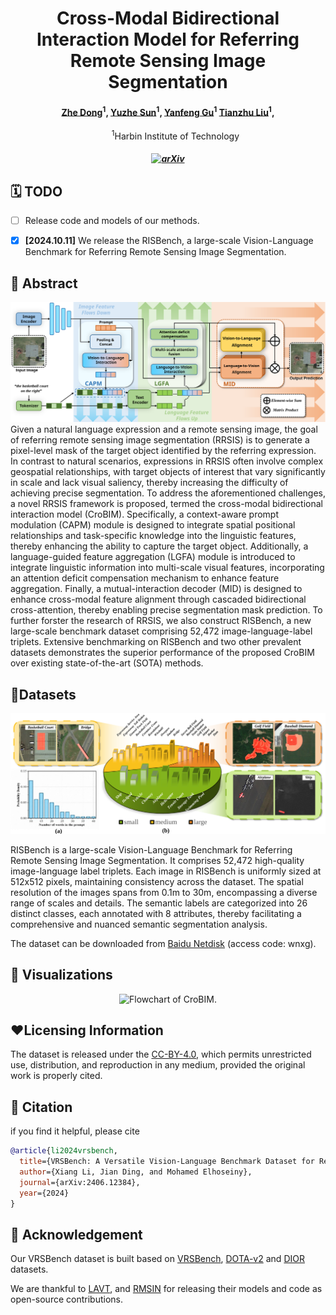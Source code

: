 <h1 align="center"> Cross-Modal Bidirectional Interaction Model for Referring Remote Sensing Image Segmentation </h1>

<h4 align="center">
    <a href="https://scholar.google.com/citations?user=6ygNEFsAAAAJ&hl=zh-CN">Zhe Dong</a><sup>1</sup>,
    <a href="https://github.com/">Yuzhe Sun</a><sup>1</sup>,
    <a href="https://scholar.google.com/citations?user=WHkRZscAAAAJ&hl=zh-TW&oi=ao">Yanfeng Gu</a><sup>1</sup>    
    <a href="https://www.researchgate.net/profile/Tianzhu-Liu-3">Tianzhu Liu</a><sup>1</sup>,

</h4>
<ul align="center">
  <sup>1</sup>Harbin Institute of Technology</li>
</ul>

<h5 align="center">

[![arXiv](https://img.shields.io/badge/Arxiv-2312.02896-b31b1b.svg?logo=arXiv)](https://arxiv.org/abs/2410.06811)

## 🗓️ TODO
- [ ] Release code and models of our methods.
- [x] **[2024.10.11]** We release the RISBench, a large-scale Vision-Language Benchmark for Referring Remote Sensing Image Segmentation. 


## 📖 Abstract
<center>
    <img src="assets/flowchart.svg" alt="Flowchart of CroBIM.">
</center>
Given a natural language expression and a remote sensing image, the goal of referring remote sensing image segmentation (RRSIS) is to generate a pixel-level mask of the target object identified by the referring expression. In contrast to natural scenarios, expressions in RRSIS often involve complex geospatial relationships, with target objects of interest that vary significantly in scale and lack visual saliency, thereby increasing the difficulty of achieving precise segmentation. To address the aforementioned challenges, a novel RRSIS framework is proposed, termed the cross-modal bidirectional interaction model (CroBIM). Specifically, a context-aware prompt modulation (CAPM) module is designed to integrate spatial positional relationships and task-specific knowledge into the linguistic features, thereby enhancing the ability to capture the target object. Additionally, a language-guided feature aggregation (LGFA) module is introduced to integrate linguistic information into multi-scale visual features, incorporating an attention deficit compensation mechanism to enhance feature aggregation. Finally, a mutual-interaction decoder (MID) is designed to enhance cross-modal feature alignment through cascaded bidirectional cross-attention, thereby enabling precise segmentation mask prediction. To further forster the research of RRSIS, we also construct RISBench, a new large-scale benchmark dataset comprising 52,472 image-language-label triplets. Extensive benchmarking on RISBench and two other prevalent datasets demonstrates the superior performance of the proposed CroBIM over existing state-of-the-art (SOTA) methods.

## 📗Datasets
<center>
    <img src="assets/dataset.svg" alt="VRSBench is a Versatile Vision-Language Benchmark for Remote Sensing Image Understanding.">
</center>

RISBench is a large-scale Vision-Language Benchmark for Referring Remote Sensing Image Segmentation. It comprises 52,472 high-quality image-language label triplets. Each image in RISBench is uniformly sized at 512x512 pixels, maintaining consistency across the dataset. The spatial resolution of the images spans from 0.1m to 30m, encompassing a diverse range of scales and details. The semantic labels are categorized into 26 distinct classes, each annotated with 8 attributes, thereby facilitating a comprehensive and nuanced semantic segmentation analysis. 

The dataset can be downloaded from [Baidu Netdisk](https://pan.baidu.com/s/1TniZrKqa2BBGvZ5sJAnsAw?pwd=wnxg) (access code: wnxg).

## 🍺 Visualizations
<center>
    <img src="assets/vis_risbench.svg" alt="Flowchart of CroBIM.">
</center>


## ❤️Licensing Information
The dataset is released under the [CC-BY-4.0]([https://creativecommons.org/licenses/by-nc/4.0/deed.en](https://creativecommons.org/licenses/by/4.0/deed.en)), which permits unrestricted use, distribution, and reproduction in any medium, provided the original work is properly cited.

## 📜 Citation
if you find it helpful, please cite
```bibtex
@article{li2024vrsbench,
  title={VRSBench: A Versatile Vision-Language Benchmark Dataset for Remote Sensing Image Understanding},
  author={Xiang Li, Jian Ding, and Mohamed Elhoseiny},
  journal={arXiv:2406.12384},
  year={2024}
}
```

## 🙏 Acknowledgement
Our VRSBench dataset is built based on [VRSBench](https://https://github.com/lx709/VRSBench), [DOTA-v2](https://captain-whu.github.io/DOTA/dataset.html) and [DIOR](https://gcheng-nwpu.github.io/#Datasets) datasets.

We are thankful to [LAVT](https://github.com/yz93/LAVT-RIS), and [RMSIN](https://github.com/Lsan2401/RMSIN) for releasing their models and code as open-source contributions.

